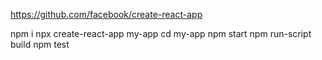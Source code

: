 https://github.com/facebook/create-react-app

npm i
npx create-react-app my-app
cd my-app
npm start
npm run-script build
npm test